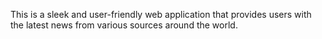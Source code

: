 This is a sleek and user-friendly web application that provides users with the latest news from various sources around the world.
